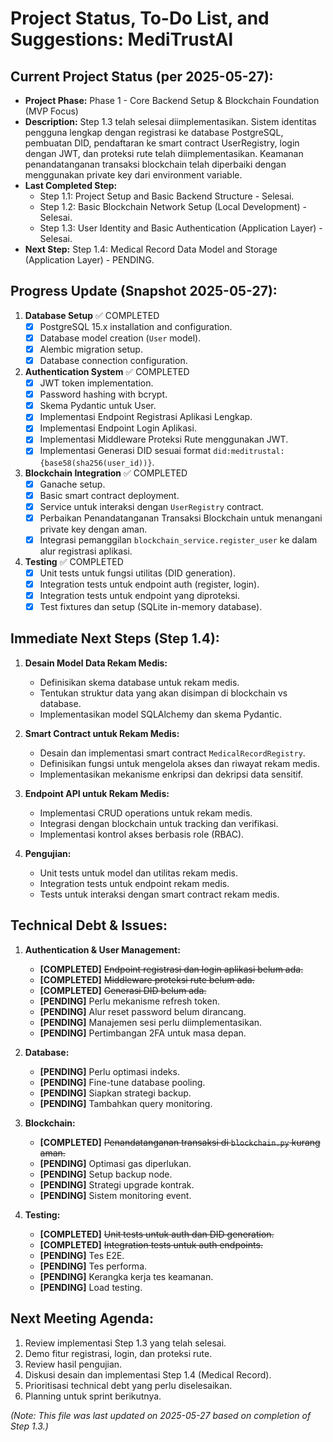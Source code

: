 # Project Status, To-Do List, and Suggestions: MediTrustAl

## Current Project Status (per 2025-05-27):
* **Project Phase:** Phase 1 - Core Backend Setup & Blockchain Foundation (MVP Focus)
* **Description:** Step 1.3 telah selesai diimplementasikan. Sistem identitas pengguna lengkap dengan registrasi ke database PostgreSQL, pembuatan DID, pendaftaran ke smart contract UserRegistry, login dengan JWT, dan proteksi rute telah diimplementasikan. Keamanan penandatanganan transaksi blockchain telah diperbaiki dengan menggunakan private key dari environment variable.
* **Last Completed Step:**
    * Step 1.1: Project Setup and Basic Backend Structure - Selesai.
    * Step 1.2: Basic Blockchain Network Setup (Local Development) - Selesai.
    * Step 1.3: User Identity and Basic Authentication (Application Layer) - Selesai.
* **Next Step:** Step 1.4: Medical Record Data Model and Storage (Application Layer) - PENDING.

## Progress Update (Snapshot 2025-05-27):
1. **Database Setup** ✅ COMPLETED
   - [x] PostgreSQL 15.x installation and configuration.
   - [x] Database model creation (`User` model).
   - [x] Alembic migration setup.
   - [x] Database connection configuration.

2. **Authentication System** ✅ COMPLETED
   - [x] JWT token implementation.
   - [x] Password hashing with bcrypt.
   - [x] Skema Pydantic untuk User.
   - [x] Implementasi Endpoint Registrasi Aplikasi Lengkap.
   - [x] Implementasi Endpoint Login Aplikasi.
   - [x] Implementasi Middleware Proteksi Rute menggunakan JWT.
   - [x] Implementasi Generasi DID sesuai format `did:meditrustal:{base58(sha256(user_id))}`.

3. **Blockchain Integration** ✅ COMPLETED
   - [x] Ganache setup.
   - [x] Basic smart contract deployment.
   - [x] Service untuk interaksi dengan `UserRegistry` contract.
   - [x] Perbaikan Penandatanganan Transaksi Blockchain untuk menangani private key dengan aman.
   - [x] Integrasi pemanggilan `blockchain_service.register_user` ke dalam alur registrasi aplikasi.

4. **Testing** ✅ COMPLETED
   - [x] Unit tests untuk fungsi utilitas (DID generation).
   - [x] Integration tests untuk endpoint auth (register, login).
   - [x] Integration tests untuk endpoint yang diproteksi.
   - [x] Test fixtures dan setup (SQLite in-memory database).

## Immediate Next Steps (Step 1.4):

1. **Desain Model Data Rekam Medis:**
   * Definisikan skema database untuk rekam medis.
   * Tentukan struktur data yang akan disimpan di blockchain vs database.
   * Implementasikan model SQLAlchemy dan skema Pydantic.

2. **Smart Contract untuk Rekam Medis:**
   * Desain dan implementasi smart contract `MedicalRecordRegistry`.
   * Definisikan fungsi untuk mengelola akses dan riwayat rekam medis.
   * Implementasikan mekanisme enkripsi dan dekripsi data sensitif.

3. **Endpoint API untuk Rekam Medis:**
   * Implementasi CRUD operations untuk rekam medis.
   * Integrasi dengan blockchain untuk tracking dan verifikasi.
   * Implementasi kontrol akses berbasis role (RBAC).

4. **Pengujian:**
   * Unit tests untuk model dan utilitas rekam medis.
   * Integration tests untuk endpoint rekam medis.
   * Tests untuk interaksi dengan smart contract rekam medis.

## Technical Debt & Issues:

1. **Authentication & User Management:**
   * **[COMPLETED]** ~~Endpoint registrasi dan login aplikasi belum ada.~~
   * **[COMPLETED]** ~~Middleware proteksi rute belum ada.~~
   * **[COMPLETED]** ~~Generasi DID belum ada.~~
   * **[PENDING]** Perlu mekanisme refresh token.
   * **[PENDING]** Alur reset password belum dirancang.
   * **[PENDING]** Manajemen sesi perlu diimplementasikan.
   * **[PENDING]** Pertimbangan 2FA untuk masa depan.

2. **Database:**
   * **[PENDING]** Perlu optimasi indeks.
   * **[PENDING]** Fine-tune database pooling.
   * **[PENDING]** Siapkan strategi backup.
   * **[PENDING]** Tambahkan query monitoring.

3. **Blockchain:**
   * **[COMPLETED]** ~~Penandatanganan transaksi di `blockchain.py` kurang aman.~~
   * **[PENDING]** Optimasi gas diperlukan.
   * **[PENDING]** Setup backup node.
   * **[PENDING]** Strategi upgrade kontrak.
   * **[PENDING]** Sistem monitoring event.

4. **Testing:**
   * **[COMPLETED]** ~~Unit tests untuk auth dan DID generation.~~
   * **[COMPLETED]** ~~Integration tests untuk auth endpoints.~~
   * **[PENDING]** Tes E2E.
   * **[PENDING]** Tes performa.
   * **[PENDING]** Kerangka kerja tes keamanan.
   * **[PENDING]** Load testing.

## Next Meeting Agenda:

1. Review implementasi Step 1.3 yang telah selesai.
2. Demo fitur registrasi, login, dan proteksi rute.
3. Review hasil pengujian.
4. Diskusi desain dan implementasi Step 1.4 (Medical Record).
5. Prioritisasi technical debt yang perlu diselesaikan.
6. Planning untuk sprint berikutnya.

*(Note: This file was last updated on 2025-05-27 based on completion of Step 1.3.)*